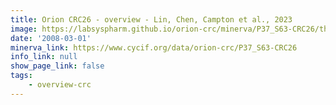```yaml
---
title: Orion CRC26 - overview - Lin, Chen, Campton et al., 2023
image: https://labsyspharm.github.io/orion-crc/minerva/P37_S63-CRC26/thumbnail.jpg
date: '2008-03-01'
minerva_link: https://www.cycif.org/data/orion-crc/P37_S63-CRC26
info_link: null
show_page_link: false
tags:
    - overview-crc
---
```

